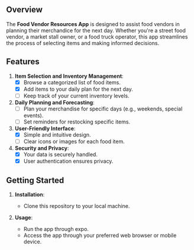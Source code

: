## Overview

The **Food Vendor Resources App** is designed to assist food vendors in planning their merchandice for the next day. Whether you're a street food vendor, a market stall owner, or a food truck operator, this app streamlines the process of selecting items and making informed decisions.

## Features

1. **Item Selection and Inventory Management**:
   - [x] Browse a categorized list of food items.
   - [x] Add items to your daily plan for the next day.
   - [ ] Keep track of your current inventory levels.

2. **Daily Planning and Forecasting**:
   - [ ] Plan your merchandise for specific days (e.g., weekends, special events).
   - [ ] Set reminders for restocking specific items.

6. **User-Friendly Interface**:
   - [x] Simple and intuitive design.
   - [ ] Clear icons or images for each food item.

7. **Security and Privacy**:
   - [x] Your data is securely handled.
   - [x] User authentication ensures privacy.

## Getting Started

1. **Installation**:
   - Clone this repository to your local machine.

3. **Usage**:
   - Run the app through expo.
   - Access the app through your preferred web browser or mobile device.

